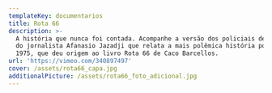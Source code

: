 ```yaml
---
templateKey: documentarios
title: Rota 66
description: >-
  A história que nunca foi contada. Acompanhe a versão dos policiais de ROTA e
  do jornalista Afanasio Jazadji que relata a mais polêmica história policial de
  1975, que deu origem ao livro Rota 66 de Caco Barcellos.
url: 'https://vimeo.com/340897497'
cover: /assets/rota66_capa.jpg
additionalPicture: /assets/rota66_foto_adicional.jpg
---
```


